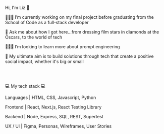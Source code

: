 Hi, I'm Liz 👋

👩🏻‍💻 I’m currently working on my final project before graduating from the School of Code as a full-stack developer

💬 Ask me about how I got here...from dressing film stars in diamonds at the Oscars, to the world of tech 

🙋🏻‍♀️ I’m looking to learn more about prompt engineering

💚 My ultimate aim is to build solutions through tech that create a positive social impact, whether it's big or small  



<br>
<br>

💻 My tech stack 💻

Languages | HTML, CSS, Javascript, Python

Frontend | React, Next.js, React Testing Library

Backend | Node, Express, SQL, REST, Supertest 

UX / UI | Figma, Personas, Wireframes, User Stories
